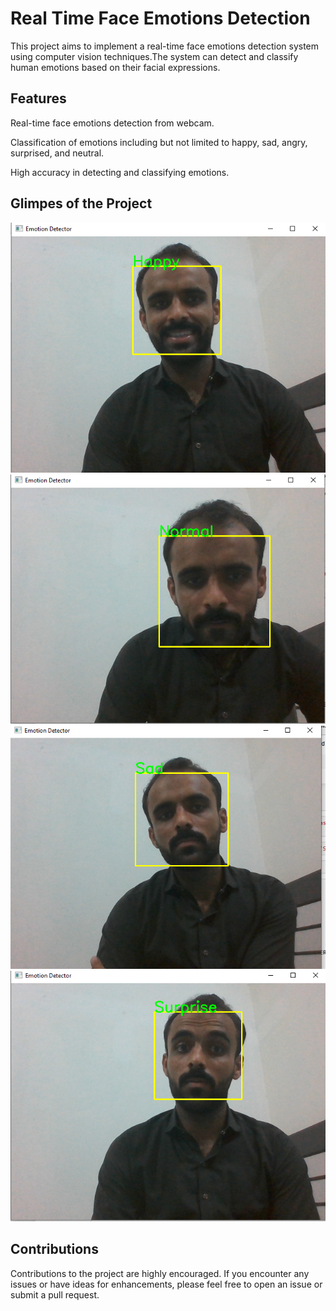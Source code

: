 
# Real Time Face Emotions Detection

This project aims to implement a real-time face emotions detection system using computer vision techniques.The system can detect and classify human emotions based on their facial expressions.


## Features

Real-time face emotions detection from webcam.

Classification of emotions including but not limited to happy, sad, angry, surprised, and neutral.

High accuracy in detecting and classifying emotions.

## Glimpes of the Project

![Screenshot](Happy.PNG)
![Screenshot](Normal.PNG)
![Screenshot](sad.PNG)
![Screenshot](surprise.PNG)

## Contributions 

Contributions to the project are highly encouraged. If you encounter any issues or have ideas for enhancements, please feel free to open an issue or submit a pull request.
